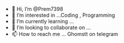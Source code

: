 - 👋 Hi, I’m @Prem7398
- 👀 I’m interested in ...Coding , Programming 
- 🌱 I’m currently learning ... 
- 💞️ I’m looking to collaborate on ...
- 📫 How to reach me ... Ghomstt on telegram

<!---
Prem7398/Prem7398 is a ✨ special ✨ repository because its `README.md` (this file) appears on your GitHub profile.
You can click the Preview link to take a look at your changes.
--->
